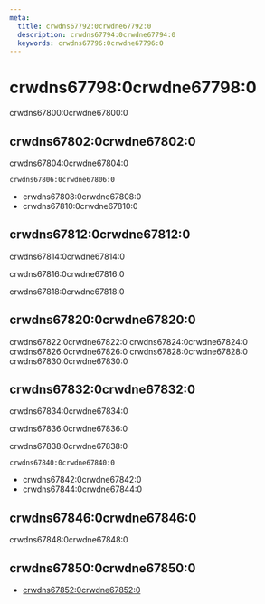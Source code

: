 ```yaml
---
meta:
  title: crwdns67792:0crwdne67792:0
  description: crwdns67794:0crwdne67794:0
  keywords: crwdns67796:0crwdne67796:0
---
```


# crwdns67798:0crwdne67798:0

crwdns67800:0crwdne67800:0

<entry-ad />

## crwdns67802:0crwdne67802:0

crwdns67804:0crwdne67804:0

`crwdns67806:0crwdne67806:0`

- crwdns67808:0crwdne67808:0
- crwdns67810:0crwdne67810:0

## crwdns67812:0crwdne67812:0

crwdns67814:0crwdne67814:0

  crwdns67816:0crwdne67816:0

  crwdns67818:0crwdne67818:0

## crwdns67820:0crwdne67820:0

crwdns67822:0crwdne67822:0
<alert type="success">crwdns67824:0crwdne67824:0</alert>
<alert type="info">crwdns67826:0crwdne67826:0</alert>
<alert type="warning">crwdns67828:0crwdne67828:0</alert>
<alert type="error">crwdns67830:0crwdne67830:0</alert>

## crwdns67832:0crwdne67832:0

crwdns67834:0crwdne67834:0

  crwdns67836:0crwdne67836:0

  crwdns67838:0crwdne67838:0

  `crwdns67840:0crwdne67840:0`

- crwdns67842:0crwdne67842:0
- crwdns67844:0crwdne67844:0

## crwdns67846:0crwdne67846:0

crwdns67848:0crwdne67848:0

## crwdns67850:0crwdne67850:0

- [crwdns67852:0crwdne67852:0]()

<backmatter />
